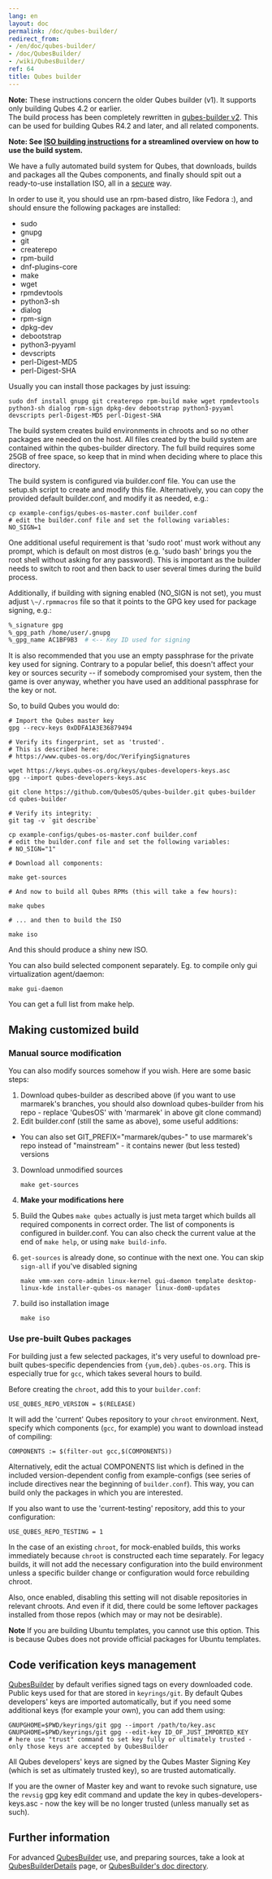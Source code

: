 ```yaml
---
lang: en
layout: doc
permalink: /doc/qubes-builder/
redirect_from:
- /en/doc/qubes-builder/
- /doc/QubesBuilder/
- /wiki/QubesBuilder/
ref: 64
title: Qubes builder
---
```


<div class="alert alert-warning" role="alert">
  <i class="fa fa-exclamation-circle"></i>
  <b>Note:</b> These instructions concern the older Qubes builder (v1). It supports
  only building Qubes 4.2 or earlier.<br>The build process has been completely rewritten in <a href="https://github.com/QubesOS/qubes-builderv2/">qubes-builder v2</a>. This can be used for building Qubes R4.2 and later, and all related components.
</div>

**Note: See [ISO building instructions](/doc/qubes-iso-building/) for a streamlined overview on how to use the build system.**


We have a fully automated build system for Qubes, that downloads, builds and
packages all the Qubes components, and finally should spit out a ready-to-use
installation ISO, all in a [secure](/news/2016/05/30/build-security/) way.

In order to use it, you should use an rpm-based distro, like Fedora :), and should ensure the following packages are installed:

- sudo
- gnupg
- git
- createrepo
- rpm-build
- dnf-plugins-core
- make
- wget
- rpmdevtools
- python3-sh
- dialog
- rpm-sign
- dpkg-dev
- debootstrap
- python3-pyyaml
- devscripts
- perl-Digest-MD5
- perl-Digest-SHA

Usually you can install those packages by just issuing:

```shell
sudo dnf install gnupg git createrepo rpm-build make wget rpmdevtools python3-sh dialog rpm-sign dpkg-dev debootstrap python3-pyyaml devscripts perl-Digest-MD5 perl-Digest-SHA
```

The build system creates build environments in chroots and so no other packages are needed on the host.
All files created by the build system are contained within the qubes-builder directory.
The full build requires some 25GB of free space, so keep that in mind when deciding where to place this directory.

The build system is configured via builder.conf file.
You can use the setup.sh script to create and modify this file.
Alternatively, you can copy the provided default builder.conf, and modify it as needed, e.g.:

```shell
cp example-configs/qubes-os-master.conf builder.conf
# edit the builder.conf file and set the following variables:
NO_SIGN=1
```

One additional useful requirement is that 'sudo root' must work without any prompt, which is default on most distros (e.g. 'sudo bash' brings you the root shell without asking for any password).
This is important as the builder needs to switch to root and then back to user several times during the build process.

Additionally, if building with signing enabled (NO\_SIGN is not set), you must adjust `\~/.rpmmacros` file so that it points to the GPG key used for package signing, e.g.:

```bash
%_signature gpg
%_gpg_path /home/user/.gnupg
%_gpg_name AC1BF9B3  # <-- Key ID used for signing
```

It is also recommended that you use an empty passphrase for the private key used for signing.
Contrary to a popular belief, this doesn't affect your key or sources security -- if somebody compromised your system, then the game is over anyway, whether you have used an additional passphrase for the key or not.

So, to build Qubes you would do:

```shell
# Import the Qubes master key
gpg --recv-keys 0xDDFA1A3E36879494

# Verify its fingerprint, set as 'trusted'.
# This is described here:
# https://www.qubes-os.org/doc/VerifyingSignatures

wget https://keys.qubes-os.org/keys/qubes-developers-keys.asc
gpg --import qubes-developers-keys.asc

git clone https://github.com/QubesOS/qubes-builder.git qubes-builder
cd qubes-builder

# Verify its integrity:
git tag -v `git describe`

cp example-configs/qubes-os-master.conf builder.conf
# edit the builder.conf file and set the following variables:
# NO_SIGN="1"

# Download all components:

make get-sources

# And now to build all Qubes RPMs (this will take a few hours):

make qubes

# ... and then to build the ISO

make iso
```

And this should produce a shiny new ISO.

You can also build selected component separately. Eg. to compile only gui virtualization agent/daemon:

```shell
make gui-daemon
```

You can get a full list from make help.

## Making customized build

### Manual source modification

You can also modify sources somehow if you wish.
Here are some basic steps:

1. Download qubes-builder as described above (if you want to use marmarek's branches, you should also download qubes-builder from his repo - replace 'QubesOS' with 'marmarek' in above git clone command)
2. Edit builder.conf (still the same as above), some useful additions:
  - You can also set GIT\_PREFIX="marmarek/qubes-" to use marmarek's repo instead of "mainstream" - it contains newer (but less tested) versions
3. Download unmodified sources

    ```shell
    make get-sources
    ```

4. **Make your modifications here**

5. Build the Qubes
     `make qubes` actually is just meta target which builds all required
     components in correct order. The list of components is configured in
     builder.conf. You can also check the current value at the end of `make
     help`, or using `make build-info`.

6. `get-sources` is already done, so continue with the next one. You can skip `sign-all` if you've disabled signing

    ```shell
    make vmm-xen core-admin linux-kernel gui-daemon template desktop-linux-kde installer-qubes-os manager linux-dom0-updates
    ```

7. build iso installation image

    ```shell
    make iso
    ```

### Use pre-built Qubes packages

For building just a few selected packages, it's very useful to download pre-built qubes-specific dependencies from `{yum,deb}.qubes-os.org`.
This is especially true for `gcc`, which takes several hours to build.

Before creating the `chroot`, add this to your `builder.conf`:

```
USE_QUBES_REPO_VERSION = $(RELEASE)
```

It will add the 'current' Qubes repository to your `chroot` environment.
Next, specify which components (`gcc`, for example) you want to download instead of compiling:

```
COMPONENTS := $(filter-out gcc,$(COMPONENTS))
```

Alternatively, edit the actual COMPONENTS list which is defined in the included version-dependent config from example-configs (see series of include directives near the beginning of `builder.conf`).
This way, you can build only the packages in which you are interested.

If you also want to use the 'current-testing' repository, add this to your configuration:

```
USE_QUBES_REPO_TESTING = 1
```

In the case of an existing `chroot`, for mock-enabled builds, this works immediately because `chroot` is constructed each time separately.
For legacy builds, it will not add the necessary configuration into the build environment unless a specific builder change or configuration would force rebuilding chroot.

Also, once enabled, disabling this setting will not disable repositories in relevant chroots.
And even if it did, there could be some leftover packages installed from those repos (which may or may not be desirable).

**Note**
If you are building Ubuntu templates, you cannot use this option.
This is because Qubes does not provide official packages for Ubuntu templates.

## Code verification keys management

[QubesBuilder](/doc/qubes-builder/) by default verifies signed tags on every downloaded code.
Public keys used for that are stored in `keyrings/git`.
By default Qubes developers' keys are imported automatically, but if you need some additional keys (for example your own), you can add them using:

```shell
GNUPGHOME=$PWD/keyrings/git gpg --import /path/to/key.asc
GNUPGHOME=$PWD/keyrings/git gpg --edit-key ID_OF_JUST_IMPORTED_KEY
# here use "trust" command to set key fully or ultimately trusted - only those keys are accepted by QubesBuilder
```

All Qubes developers' keys are signed by the Qubes Master Signing Key (which is set as ultimately trusted key), so are trusted automatically.

If you are the owner of Master key and want to revoke such signature, use the `revsig` gpg key edit command and update the key in qubes-developers-keys.asc - now the key will be no longer trusted (unless manually set as such).

## Further information

For advanced [QubesBuilder](/doc/qubes-builder/) use, and preparing sources, take a look at [QubesBuilderDetails](/doc/qubes-builder-details/) page, or [QubesBuilder's doc directory](https://github.com/marmarek/qubes-builder/tree/master/doc).
